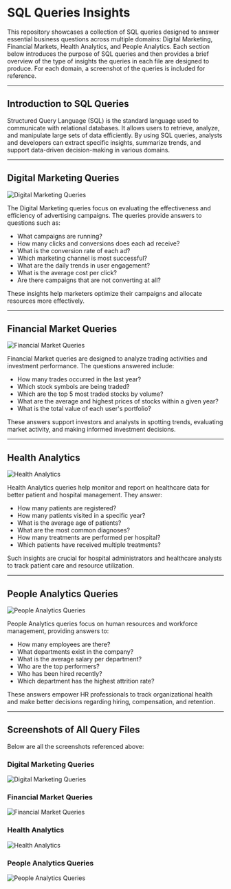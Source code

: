 # SQL Queries Insights

This repository showcases a collection of SQL queries designed to answer essential business questions across multiple domains: Digital Marketing, Financial Markets, Health Analytics, and People Analytics. Each section below introduces the purpose of SQL queries and then provides a brief overview of the type of insights the queries in each file are designed to produce. For each domain, a screenshot of the queries is included for reference.

---

## Introduction to SQL Queries

Structured Query Language (SQL) is the standard language used to communicate with relational databases. It allows users to retrieve, analyze, and manipulate large sets of data efficiently. By using SQL queries, analysts and developers can extract specific insights, summarize trends, and support data-driven decision-making in various domains.

---

## Digital Marketing Queries

![Digital Marketing Queries](image1)

The Digital Marketing queries focus on evaluating the effectiveness and efficiency of advertising campaigns. The queries provide answers to questions such as:
- What campaigns are running?
- How many clicks and conversions does each ad receive?
- What is the conversion rate of each ad?
- Which marketing channel is most successful?
- What are the daily trends in user engagement?
- What is the average cost per click?
- Are there campaigns that are not converting at all?

These insights help marketers optimize their campaigns and allocate resources more effectively.

---

## Financial Market Queries

![Financial Market Queries](image2)

Financial Market queries are designed to analyze trading activities and investment performance. The questions answered include:
- How many trades occurred in the last year?
- Which stock symbols are being traded?
- Which are the top 5 most traded stocks by volume?
- What are the average and highest prices of stocks within a given year?
- What is the total value of each user's portfolio?

These answers support investors and analysts in spotting trends, evaluating market activity, and making informed investment decisions.

---

## Health Analytics

![Health Analytics](image3)

Health Analytics queries help monitor and report on healthcare data for better patient and hospital management. They answer:
- How many patients are registered?
- How many patients visited in a specific year?
- What is the average age of patients?
- What are the most common diagnoses?
- How many treatments are performed per hospital?
- Which patients have received multiple treatments?

Such insights are crucial for hospital administrators and healthcare analysts to track patient care and resource utilization.

---

## People Analytics Queries

![People Analytics Queries](image4)

People Analytics queries focus on human resources and workforce management, providing answers to:
- How many employees are there?
- What departments exist in the company?
- What is the average salary per department?
- Who are the top performers?
- Who has been hired recently?
- Which department has the highest attrition rate?

These answers empower HR professionals to track organizational health and make better decisions regarding hiring, compensation, and retention.

---

## Screenshots of All Query Files

Below are all the screenshots referenced above:

### Digital Marketing Queries
![Digital Marketing Queries](image1)

### Financial Market Queries
![Financial Market Queries](image2)

### Health Analytics
![Health Analytics](image3)

### People Analytics Queries
![People Analytics Queries](image4)
